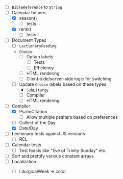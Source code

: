 - [ ] `BibleReference` to `String`
- [ ] Calendar helpers
  - [x] season()
    - [ ] tests
  - [x] rank()
    - [ ] tests
- [ ] Document Types
  - [ ] `LectionaryReading`
  - `Choice`
    - [ ] Option labels
      - [ ] Tests
      - [ ] Efficiency
    - [ ] HTML rendering
    - [ ] Client-side/server-side logic for switching
  - [ ] Update `Choice` labels based on these types
    - `SubLiturgy`
    - [ ] Compiler
    - [ ] HTML rendering
- [ ] Compiler
  - [x] PsalmCitation
    - [ ] Allow multiple psalters based on preferences
  - [ ] Collect of the Day
  - [x] Date/Day
- [ ] Lectionary tests against JS versions
  - [ ] RCL
- [ ] Calendar tests
  - [ ] Test feasts like "Eve of Trinity Sunday" etc.
- [ ] Sort and prettify various constant arrays
- [ ] Localization
  - [ ] LiturgicalWeek => color

